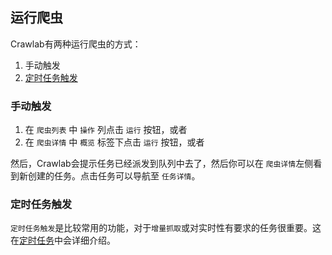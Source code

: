 ## 运行爬虫

Crawlab有两种运行爬虫的方式：
1. 手动触发
2. [定时任务触发](../Schedule/README.md)

### 手动触发

1. 在 `爬虫列表` 中 `操作` 列点击 `运行` 按钮，或者
2. 在 `爬虫详情` 中 `概览` 标签下点击 `运行` 按钮，或者

然后，Crawlab会提示任务已经派发到队列中去了，然后你可以在 `爬虫详情`左侧看到新创建的任务。点击任务可以导航至 `任务详情`。

### 定时任务触发

`定时任务触发`是比较常用的功能，对于`增量抓取`或对实时性有要求的任务很重要。这在[定时任务](../Schedule/README.md)中会详细介绍。